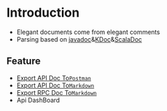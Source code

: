 # Introduction

- Elegant documents come from elegant comments
- Parsing based on [javadoc](./docs.md#Javadoc)&[KDoc](./docs.md#KDoc)&[ScalaDoc](./docs.md#ScalaDoc)

## Feature

- [Export API Doc To`Postman`](export2postman.md)
- [Export API Doc To`Markdown`](export2markdown.md)
- [Export RPC Doc To`Markdown`](export_rpc.md)
- Api DashBoard

